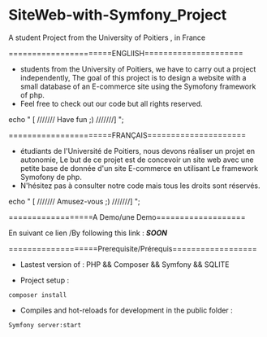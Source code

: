 # SiteWeb-with-Symfony_Project

A student Project from the University of Poitiers , in France

======================ENGLIISH=====================

* students from the University of Poitiers, we have to carry out a project independently, The goal of this project is to design a website with a small database of an E-commerce site using the Symofony framework of php.
* Feel free to check out our code but all rights reserved.

echo " [ /////// Have fun ;) ///////] ";

======================FRANÇAIS=====================

* étudiants de l'Université de Poitiers, nous devons réaliser un projet en autonomie, Le but de ce projet est de concevoir un site web avec une petite base de donnée d'un site E-commerce en utilisant Le framework Symofony de php.
* N'hésitez pas à consulter notre code mais tous les droits sont réservés.

echo " [ /////// Amusez-vous ;) ///////] ";

==================A Demo/une Demo===================

En suivant ce lien /By following this link :        *__SOON__*

===================Prerequisite/Prérequis==================

*  Lastest version of : PHP && Composer && Symfony && SQLITE

* Project setup : 
```
composer install 
```
* Compiles and hot-reloads for development in the public folder :
```
Symfony server:start
```
